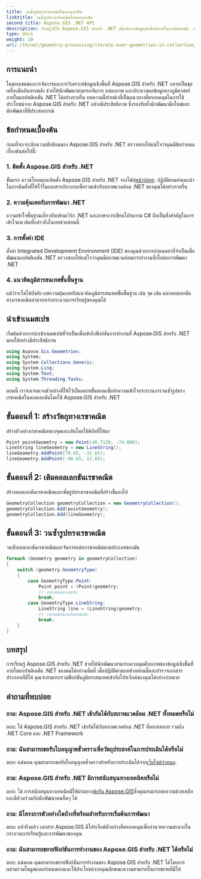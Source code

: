 ```yaml
---
title: วนซ้ำรูปทรงเรขาคณิตในคอลเลกชัน
linktitle: วนซ้ำรูปทรงเรขาคณิตในคอลเลกชัน
second_title: Aspose.GIS .NET API
description: เรียนรู้วิธีใช้ Aspose.GIS สำหรับ .NET เพื่อจัดการข้อมูลเชิงพื้นที่ภายในแอปพลิเคชัน .NET ของคุณได้อย่างราบรื่น
type: docs
weight: 10
url: /th/net/geometry-processing/iterate-over-geometries-in-collection/
---
```

## การแนะนำ
ในขอบเขตของการจัดการและการวิเคราะห์ข้อมูลเชิงพื้นที่ Aspose.GIS สำหรับ .NET กลายเป็นชุดเครื่องมืออันทรงพลัง ช่วยให้นักพัฒนาสามารถจัดการ แสดงภาพ และประมวลผลข้อมูลทางภูมิศาสตร์ภายในแอปพลิเคชัน .NET ได้อย่างราบรื่น บทความนี้ทำหน้าที่เป็นแนวทางที่ครอบคลุมในการใช้ประโยชน์จาก Aspose.GIS สำหรับ .NET อย่างมีประสิทธิภาพ ซึ่งรองรับทั้งนักพัฒนามือใหม่และนักพัฒนาที่มีประสบการณ์
## ข้อกำหนดเบื้องต้น
ก่อนที่จะเจาะลึกความซับซ้อนของ Aspose.GIS สำหรับ .NET ตรวจสอบให้แน่ใจว่าคุณมีข้อกำหนดเบื้องต้นต่อไปนี้:
### 1. ติดตั้ง Aspose.GIS สำหรับ .NET
 ขั้นแรก ดาวน์โหลดและติดตั้ง Aspose.GIS สำหรับ .NET จากไฟล์[หน้าปล่อย](https://releases.aspose.com/gis/net/). ปฏิบัติตามคำแนะนำในการติดตั้งที่ให้ไว้ในเอกสารประกอบเพื่อรวมเข้ากับสภาพแวดล้อม .NET ของคุณได้อย่างราบรื่น
### 2. ความคุ้นเคยกับการพัฒนา .NET
ความเข้าใจพื้นฐานเกี่ยวกับเฟรมเวิร์ก .NET และภาษาการเขียนโปรแกรม C# ถือเป็นสิ่งสำคัญในการเข้าใจแนวคิดที่กล่าวถึงในบทช่วยสอนนี้
### 3. การตั้งค่า IDE
ตั้งค่า Integrated Development Environment (IDE) ของคุณด้วยการกำหนดค่าที่จำเป็นเพื่อพัฒนาแอปพลิเคชัน .NET ตรวจสอบให้แน่ใจว่าคุณมีสภาพแวดล้อมการทำงานที่เอื้อต่อการพัฒนา .NET
### 4. แนวคิดภูมิสารสนเทศขั้นพื้นฐาน
แม้ว่าจะไม่ได้บังคับ แต่ความคุ้นเคยกับแนวคิดภูมิสารสนเทศขั้นพื้นฐาน เช่น จุด เส้น และคอลเลกชันทางเรขาคณิตสามารถเร่งกระบวนการเรียนรู้ของคุณได้

## นำเข้าเนมสเปซ
เริ่มต้นด้วยการนำเข้าเนมสเปซที่จำเป็นเพื่อเข้าถึงฟังก์ชันการทำงานที่ Aspose.GIS สำหรับ .NET มอบให้อย่างมีประสิทธิภาพ

```csharp
using Aspose.Gis.Geometries;
using System;
using System.Collections.Generic;
using System.Linq;
using System.Text;
using System.Threading.Tasks;
```


ตอนนี้ เราจะแจกแจงตัวอย่างที่ให้ไว้เป็นหลายขั้นตอนเพื่อทำความเข้าใจกระบวนการวนซ้ำรูปทรงเรขาคณิตในคอลเลกชันโดยใช้ Aspose.GIS สำหรับ .NET
## ขั้นตอนที่ 1: สร้างวัตถุทางเรขาคณิต
สร้างตัวอย่างเรขาคณิตของจุดและเส้นโดยใช้พิกัดที่ให้มา
```csharp
Point pointGeometry = new Point(40.7128, -74.006);
LineString lineGeometry = new LineString();
lineGeometry.AddPoint(78.65, -32.65);
lineGeometry.AddPoint(-98.65, 12.65);
```
## ขั้นตอนที่ 2: เติมคอลเลกชันเรขาคณิต
สร้างคอลเลกชันเรขาคณิตและเพิ่มรูปทรงเรขาคณิตที่สร้างขึ้นลงไป
```csharp
GeometryCollection geometryCollection = new GeometryCollection();
geometryCollection.Add(pointGeometry);
geometryCollection.Add(lineGeometry);
```
## ขั้นตอนที่ 3: วนซ้ำรูปทรงเรขาคณิต
วนซ้ำคอลเลกชันเรขาคณิตและจัดการแต่ละเรขาคณิตตามประเภทของมัน
```csharp
foreach (Geometry geometry in geometryCollection)
{
    switch (geometry.GeometryType)
    {
        case GeometryType.Point:
            Point point = (Point)geometry;
            // เรขาคณิตของจุดจับ
            break;
        case GeometryType.LineString:
            LineString line = (LineString)geometry;
            // เรขาคณิตของเส้นแฮนเดิล
            break;
    }
}
```

## บทสรุป
การเรียนรู้ Aspose.GIS สำหรับ .NET ช่วยให้นักพัฒนาสามารถควบคุมศักยภาพของข้อมูลเชิงพื้นที่ภายในแอปพลิเคชัน .NET ของตนได้อย่างเต็มที่ เมื่อปฏิบัติตามบทช่วยสอนนี้และสำรวจเอกสารประกอบที่มีให้ คุณจะสามารถรวมฟังก์ชันภูมิสารสนเทศเข้ากับโปรเจ็กต์ของคุณได้อย่างง่ายดาย
## คำถามที่พบบ่อย
### ถาม: Aspose.GIS สำหรับ .NET เข้ากันได้กับสภาพแวดล้อม .NET ทั้งหมดหรือไม่
ตอบ: ใช่ Aspose.GIS สำหรับ .NET เข้ากันได้กับสภาพแวดล้อม .NET ที่หลากหลาย รวมถึง .NET Core และ .NET Framework
### ถาม: ฉันสามารถขอรับใบอนุญาตชั่วคราวเพื่อวัตถุประสงค์ในการประเมินได้หรือไม่
 ตอบ: แน่นอน คุณสามารถขอรับใบอนุญาตชั่วคราวสำหรับการประเมินได้จาก[เว็บไซต์กำหนด](https://purchase.aspose.com/temporary-license/).
### ถาม: Aspose.GIS สำหรับ .NET มีการสนับสนุนทางเทคนิคหรือไม่
 ตอบ: ได้ การสนับสนุนทางเทคนิคมีให้ผ่านทาง[ฟอรัม Aspose.GIS](https://forum.aspose.com/c/gis/33)ซึ่งคุณสามารถขอความช่วยเหลือและมีส่วนร่วมกับนักพัฒนาคนอื่นๆ ได้
### ถาม: มีโครงการตัวอย่างใดบ้างที่พร้อมสำหรับการเริ่มต้นการพัฒนา
ตอบ: แท้จริงแล้ว เอกสาร Aspose.GIS มีโปรเจ็กต์ตัวอย่างที่ครอบคลุมเพื่ออำนวยความสะดวกในกระบวนการเรียนรู้และการพัฒนาของคุณ
### ถาม: ฉันสามารถขยายฟังก์ชันการทำงานของ Aspose.GIS สำหรับ .NET ได้หรือไม่
ตอบ: แน่นอน คุณสามารถขยายฟังก์ชันการทำงานของ Aspose.GIS สำหรับ .NET ได้โดยการผสานรวมโมดูลแบบกำหนดเองและใช้ประโยชน์จากคุณลักษณะความสามารถในการขยายที่มีให้